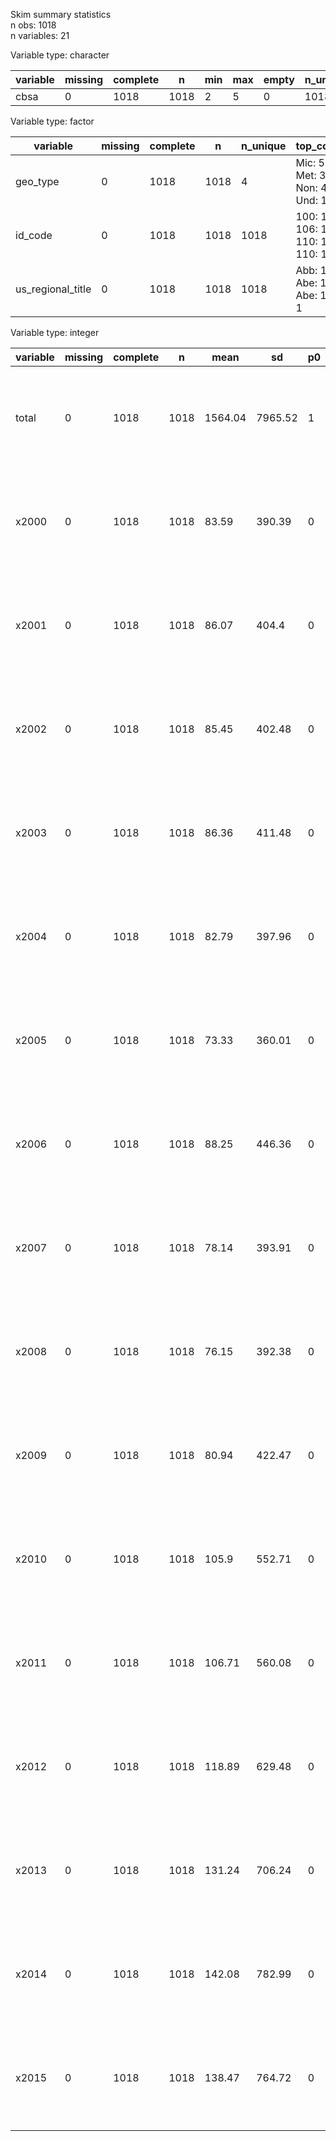 Skim summary statistics  
 n obs: 1018    
 n variables: 21    

Variable type: character

| variable | missing | complete |  n   | min | max | empty | n_unique |
|----------|---------|----------|------|-----|-----|-------|----------|
|   cbsa   |    0    |   1018   | 1018 |  2  |  5  |   0   |   1018   |

Variable type: factor

|     variable      | missing | complete |  n   | n_unique |              top_counts              | ordered |
|-------------------|---------|----------|------|----------|--------------------------------------|---------|
|     geo_type      |    0    |   1018   | 1018 |    4     | Mic: 579, Met: 374, Non: 49, Und: 16 |  FALSE  |
|      id_code      |    0    |   1018   | 1018 |   1018   |    100: 1, 106: 1, 110: 1, 110: 1    |  FALSE  |
| us_regional_title |    0    |   1018   | 1018 |   1018   |    Abb: 1, Abe: 1, Abe: 1, Abi: 1    |  FALSE  |

Variable type: integer

| variable | missing | complete |  n   |  mean   |   sd    | p0 | p25 | p50  |  p75  |  p100  |   hist   |
|----------|---------|----------|------|---------|---------|----|-----|------|-------|--------|----------|
|  total   |    0    |   1018   | 1018 | 1564.04 | 7965.52 | 1  | 33  | 99.5 |  373  | 143473 | <U+2587><U+2581><U+2581><U+2581><U+2581><U+2581><U+2581><U+2581> |
|  x2000   |    0    |   1018   | 1018 |  83.59  | 390.39  | 0  |  2  |  7   | 23.75 |  5812  | <U+2587><U+2581><U+2581><U+2581><U+2581><U+2581><U+2581><U+2581> |
|  x2001   |    0    |   1018   | 1018 |  86.07  |  404.4  | 0  |  2  |  7   |  26   |  6377  | <U+2587><U+2581><U+2581><U+2581><U+2581><U+2581><U+2581><U+2581> |
|  x2002   |    0    |   1018   | 1018 |  85.45  | 402.48  | 0  |  2  |  6   |  24   |  6433  | <U+2587><U+2581><U+2581><U+2581><U+2581><U+2581><U+2581><U+2581> |
|  x2003   |    0    |   1018   | 1018 |  86.36  | 411.48  | 0  |  2  |  6   | 24.75 |  6838  | <U+2587><U+2581><U+2581><U+2581><U+2581><U+2581><U+2581><U+2581> |
|  x2004   |    0    |   1018   | 1018 |  82.79  | 397.96  | 0  |  2  |  6   |  21   |  6885  | <U+2587><U+2581><U+2581><U+2581><U+2581><U+2581><U+2581><U+2581> |
|  x2005   |    0    |   1018   | 1018 |  73.33  | 360.01  | 0  |  1  |  5   |  20   |  6502  | <U+2587><U+2581><U+2581><U+2581><U+2581><U+2581><U+2581><U+2581> |
|  x2006   |    0    |   1018   | 1018 |  88.25  | 446.36  | 0  |  2  |  6   |  21   |  8129  | <U+2587><U+2581><U+2581><U+2581><U+2581><U+2581><U+2581><U+2581> |
|  x2007   |    0    |   1018   | 1018 |  78.14  | 393.91  | 0  |  1  |  5   |  20   |  7191  | <U+2587><U+2581><U+2581><U+2581><U+2581><U+2581><U+2581><U+2581> |
|  x2008   |    0    |   1018   | 1018 |  76.15  | 392.38  | 0  |  1  |  5   |  18   |  7213  | <U+2587><U+2581><U+2581><U+2581><U+2581><U+2581><U+2581><U+2581> |
|  x2009   |    0    |   1018   | 1018 |  80.94  | 422.47  | 0  |  1  |  5   |  18   |  7840  | <U+2587><U+2581><U+2581><U+2581><U+2581><U+2581><U+2581><U+2581> |
|  x2010   |    0    |   1018   | 1018 |  105.9  | 552.71  | 0  |  2  |  6   |  23   | 10074  | <U+2587><U+2581><U+2581><U+2581><U+2581><U+2581><U+2581><U+2581> |
|  x2011   |    0    |   1018   | 1018 | 106.71  | 560.08  | 0  |  2  |  6   |  25   | 10256  | <U+2587><U+2581><U+2581><U+2581><U+2581><U+2581><U+2581><U+2581> |
|  x2012   |    0    |   1018   | 1018 | 118.89  | 629.48  | 0  |  2  |  6   |  26   | 11517  | <U+2587><U+2581><U+2581><U+2581><U+2581><U+2581><U+2581><U+2581> |
|  x2013   |    0    |   1018   | 1018 | 131.24  | 706.24  | 0  |  2  |  7   | 29.75 | 12899  | <U+2587><U+2581><U+2581><U+2581><U+2581><U+2581><U+2581><U+2581> |
|  x2014   |    0    |   1018   | 1018 | 142.08  | 782.99  | 0  |  2  |  7   |  31   | 14894  | <U+2587><U+2581><U+2581><U+2581><U+2581><U+2581><U+2581><U+2581> |
|  x2015   |    0    |   1018   | 1018 | 138.47  | 764.72  | 0  |  2  |  7   |  33   | 14618  | <U+2587><U+2581><U+2581><U+2581><U+2581><U+2581><U+2581><U+2581> |
